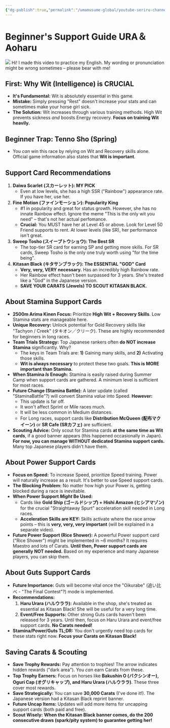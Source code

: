 ```yaml
---
{"dg-publish":true,"permalink":"/umamusume-global/youtube-seriru-channel/beginner-s-support-guide-ura-aoharu/","created":"2025-07-20T21:47:08.236+07:00","updated":"2025-07-21T00:41:41.236+07:00"}
---
```


# Beginner's Support Guide URA＆Aoharu
![](https://www.youtube.com/watch?v=QhYWu6ncLHM)
Hi! I made this video to practice my English. My wording or pronunciation might be wrong sometimes – please bear with me!

## **First: Why Wit (Intelligence) is CRUCIAL**

- **It's Fundamental:** Wit is absolutely essential in this game.
- **Mistake:** Simply pressing "Rest" doesn't increase your stats and can sometimes make your horse girl sick.
- **The Solution:** Wit increases through various training methods. High Wit prevents sickness _and_ boosts Energy recovery. **Focus on training Wit heavily.**

## **Beginner Trap: Tenno Sho (Spring)**

- You _can_ win this race by relying on Wit and Recovery skills alone. Official game information also states that **Wit is important**.

## **Support Card Recommendations**

1. **Daiwa Scarlet (スカーレット): MY PICK**
    - Even at low levels, she has a high SSR ("Rainbow") appearance rate. If you have her, use her.
2. **Fine Motion (ファインモーション): Popularity King**
    - #1 in popularity and great for status growth. However, she has no innate Rainbow effect. Ignore the meme "This is the only wit you need" – that's not her actual perfomance.
    - **Crucial:** You MUST have her at Level 45 or above. Look for Level 50 Friend supports to rent. At lower levels (like SR), her performance isn't great.
3. **Sweep Tosho (スイープトウショウ): The Best SR**
    - The top-tier SR card for earning SP and getting more skills. For SR cards, Sweep Tosho is the only one truly worth using "for the time being".
4. **Kitasan Black (キタサンブラック): The ESSENTIAL "GOD" Card**
    - **Very, very, VERY necessary.** Has an incredibly high Rainbow rate.
    - Her Rainbow effect hasn't been surpassed for 3 years. She's treated like a "God" in the Japanese version.
    - **SAVE YOUR CARATS (Jewels) TO SCOUT KITASAN BLACK.**

## **About Stamina Support Cards**

- **2500m Arima Kinen Focus:** Prioritize **High Wit + Recovery Skills**. Low Stamina stats are manageable here.
- **Unique Recovery:** Unlock potential for Gold Recovery skills like "Tachyon / Creek" (タキオン／クリーク). These are highly recommended for beginners in long races.
- **Team Trials Strategy:** Top Japanese rankers often **do NOT increase Stamina** significantly. Why?
    - The keys in Team Trials are: **1)** Gaining many skills, and **2)** Activating those skills.
    - **Wit is always necessary** to protect these two goals. **This is MORE important than Stamina.**
- **When Stamina _Is_ Enough:** Stamina is easily raised during Summer Camp when support cards are gathered. A minimum level is sufficient for most races.
- **Future Change (Stamina Battle):** A later update (called "StaminaBattle"?) will convert Stamina _value_ into Speed. **However:**
    - This update is far off.
    - It won't affect Sprint or Mile races much.
    - It will be less common in Medium distances.
    - For Long races, support cards like **Distribution McQueen (配布マクイーン)** or **SR Cafe (SRカフェ)** are sufficient.
- **Scouting Advice:** Only scout for Stamina cards **at the same time as Wit cards**, if a good banner appears (this happened occasionally in Japan). **For now, you can manage WITHOUT dedicated Stamina support cards.** Many top Japanese players didn't have them.

## **About Power Support Cards**

- **Focus on Speed:** To increase Speed, prioritize Speed training. Power will naturally increase as a result. It's better to use Speed support cards.
- **The Blocking Problem:** No matter how high your Power is, getting blocked during a race is inevitable.
- **When Power Support _Might_ Be Used:**
    - Cards like **Gold Ship (ゴールドシップ) + Hishi Amazon (ヒシアマゾン)** for the crucial "Straightaway Spurt" acceleration skill needed in Long races.
    - **Acceleration Skills are KEY:** Skills activate where the race arrow points – this is **very, very, very important** (will be explained in a separate video).
- **Future Power Support (Rice Shower):** A powerful Power support card ("Rice Shower") might be implemented in ~6 months? It requires Maestro and lots of Carats. **Until then, Power support cards are generally NOT needed.** Based on my experience and many Japanese players, you can skip them.

## **About Guts Support Cards**

- **Future Importance:** Guts will become vital once the "Oikurabe" (追い比べ - "The Final Contest"?) mode is implemented.
- **Recommendations:**
    1. **Haru Urara (ハルウララ):** Available in the shop, she's treated as essential as Kitasan Black! She will be useful for a very long time.
    2. **Event/Free Supports:** Other strong Guts cards haven't been released for 3 years. Until then, focus on Haru Urara and event/free support cards. **No Carats needed!**
- **Stamina/Power/Guts TL;DR:** You don't urgently need top cards for these stats right now. **Focus your Carats on Kitasan Black!**

## **Saving Carats & Scouting**

- **Save Trophy Rewards:** Pay attention to trophies! The arrow indicates hidden rewards ("dark area"). You _can_ earn Carats from these.
- **Top Trophy Earners:** Focus on horses like **Bakushin O (バクシンオー), Oguri Cap (オグリキャップ), and Haru Urara (ハルウララ)**. These three cover most rewards.
- **Save Strategically:** You can save **30,000 Carats** (I've done it!). The Japanese version had a Kitasan Black reprint banner.
- **Future Uncap Items:** Updates will add more items for uncapping support cards (both paid and free).
- **Scout Wisely:** **When the Kitasan Black banner comes, do the 200 consecutive draws (spark/pity system) to guarantee getting her!**